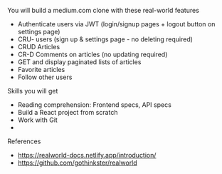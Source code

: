 You will build a medium.com clone with these real-world features

- Authenticate users via JWT (login/signup pages + logout button on settings page)
- CRU- users (sign up & settings page - no deleting required)
- CRUD Articles
- CR-D Comments on articles (no updating required)
- GET and display paginated lists of articles
- Favorite articles
- Follow other users

Skills you will get

- Reading comprehension: Frontend specs, API specs
- Build a React project from scratch
- Work with Git
-

References

- https://realworld-docs.netlify.app/introduction/
- https://github.com/gothinkster/realworld
